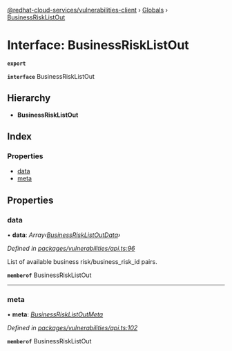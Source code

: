 [@redhat-cloud-services/vulnerabilities-client](../README.md) › [Globals](../globals.md) › [BusinessRiskListOut](businessrisklistout.md)

# Interface: BusinessRiskListOut

**`export`** 

**`interface`** BusinessRiskListOut

## Hierarchy

* **BusinessRiskListOut**

## Index

### Properties

* [data](businessrisklistout.md#data)
* [meta](businessrisklistout.md#meta)

## Properties

###  data

• **data**: *Array‹[BusinessRiskListOutData](businessrisklistoutdata.md)›*

*Defined in [packages/vulnerabilities/api.ts:96](https://github.com/Hyperkid123/javascript-clients/blob/master/packages/vulnerabilities/api.ts#L96)*

List of available business risk/business_risk_id pairs.

**`memberof`** BusinessRiskListOut

___

###  meta

• **meta**: *[BusinessRiskListOutMeta](businessrisklistoutmeta.md)*

*Defined in [packages/vulnerabilities/api.ts:102](https://github.com/Hyperkid123/javascript-clients/blob/master/packages/vulnerabilities/api.ts#L102)*

**`memberof`** BusinessRiskListOut
